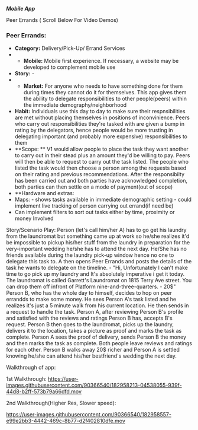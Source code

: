 ***Mobile App***

 Peer Errands ( Scroll Below For Video Demos)

### Peer Errands:
 - **Category:** Delivery/Pick-Up/ Errand Services
 - - **Mobile:** Mobile first experience. If necessary, a website may be developed to complement mobile use
 - **Story:** -
 - - **Market:** For anyone who needs to have something done for them during times they cannot do it for themselves. This app gives them the ability to delegate responsibilities to other people(peers) within the immediate demography/neighborhood
 - **Habit:** Individuals use this day to day to make sure their respnsibilities are met without placing themselves in positions of inconvinience. Peers who carry out responsibilities they're tasked with are given a bump in rating by the delegators, hence people would be more trusting in delegating important (and probably more expensive) responsibilities to them
 - **Scope: ** V1 would allow people to place the task they want another to carry out in their stead plus an amount they'd be willing to pay. Peers will then be able to request to carry out the task listed. The people who listed the task would then choose a person among the requests based on their rating and previous recommendations. After the responsibilty has been carried out and both parties have acknowledged completion, both parties can then settle on a mode of payment(out of scope)
 - **Hardware and extras:
 - Maps: - shows tasks available in immediate demographic setting
         - could implement live tracking of person carrying out errand(if need be)
- Can implement filters to sort out tasks either by time, proximity or money Involved


Story/Scenario Play:
Person (let's call him/her A) has to go get his laundry from the laundromat but something came up at work so he/she realizes it'd be impossible to pickup his/her stuff from the laundry in preparation for the very-important wedding he/she has to attend the next day. He/She has no friends available during the laundry pick-up window hence no one to delegate this task to.
A then opens Peer Errands and posts the details of the task he wants to delegate on the timeline. -
"Hi, Unfortunately I can't make time to go pick up my laundry and It's absolutely imperative i get it today. The laundromat is called Garrett's Laundromat on 1815 Terry Ave street. You can drop them off infront of Platform nine-and-three-quarters. - 20$"
Person B, who has the whole day to himself, decides to hop on peer errandds to make some money. He sees Person A's task listed and he realizes it's just a 5 minute walk from his current location. He then sends in a request to handle the task.
Person A, after reviewing Person B's profile and satisfied with the reviews and ratings Person B has, accepts B's request.
Person B then goes to the laundromat, picks up the laundry, delivers it to the location, takes a picture as proof and marks the task as complete. Person A sees the proof of delivery, sends Person B the money and then marks the task as complete. Both people leave reviews and ratings for each other. Person B walks away 20$ richer and Person A is settled knowing he/she can attend his/her bestfriend's wedding the next day.



Walkthrough of app:

1st Walkthrough:
https://user-images.githubusercontent.com/90366540/182958213-04538055-939f-44d8-b2ff-573b79a66dfd.mov

2nd Walkthrough(Higher Res, Slower speed):

https://user-images.githubusercontent.com/90366540/182958557-e99e2bb3-4442-469c-8b77-d2f402810dfe.mov


